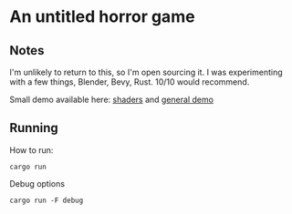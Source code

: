 # An untitled horror game

## Notes

I'm unlikely to return to this, so I'm open sourcing it. I was experimenting with a few things, Blender, Bevy, Rust. 10/10 would recommend.

Small demo available here: [shaders](https://x.com/AlexanderJophus/status/1689982768615227392?s=20) and [general demo](https://x.com/AlexanderJophus/status/1686449702244335638?s=20)

## Running

How to run:
```
cargo run
```

Debug options
```
cargo run -F debug
```

